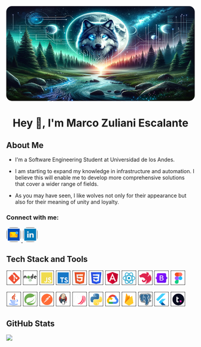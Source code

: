 <img alt="Night Coding" src="./assets/banner.png" style="border-radius: 15px;"/>

<h1 align="center">Hey 👋, I'm Marco Zuliani Escalante</h1>

<h2>About Me</h2>

- I'm a Software Engineering Student at Universidad de los Andes.

- I am starting to expand my knowledge in infrastructure and automation. I believe this will enable me to develop more comprehensive solutions that cover a wider range of fields.

- As you may have seen, I like wolves not only for their appearance but also for their meaning of unity and loyalty.

<h3>Connect with me:</h3>
<a href="mailto:m.zuliani@uniandes.edu.co"><img src="./assets/social/email.png" width="40" style="border-radius: 15px;" > </a> <a href="https://www.linkedin.com/in/marco-zuliani-escalante"><img src="./assets/social/linkedin.png" width="40" style="border-radius: 15px;"></a>

<h2>Tech Stack and Tools</h2>
<a href="https://www.git-scm.com/"><img src="./assets/tech-stack-tools/git.png" width="40"></a> <a href="https://nodejs.org/"><img src="./assets/tech-stack-tools/node.png" width="40"></a> <a href="https://www.w3schools.com/js/"><img src="./assets/tech-stack-tools/javascript.png" width="40"></a> <a href="https://www.w3schools.com/typescript/"><img src="./assets/tech-stack-tools/typescript.png" width="40"></a> <a href="https://www.w3schools.com/html/"><img src="./assets/tech-stack-tools/html.png" width="40"></a> <a href="https://www.w3schools.com/css/"><img src="./assets/tech-stack-tools/css.png" width="40"></a> <a href="https://angular.dev/"><img src="./assets/tech-stack-tools/angular.png" width="40"></a> <a href="https://es.react.dev/"><img src="./assets/tech-stack-tools/react.png" width="40"></a> <a href="https://nestjs.com/"><img src="./assets/tech-stack-tools/nest.png" width="40"></a> <a href="https://getbootstrap.com/"><img src="./assets/tech-stack-tools/bootstrap.png" width="40"></a> <a href="https://www.figma.com/"><img src="./assets/tech-stack-tools/figma.png" width="40"></a>

<a href="https://www.java.com/"><img src="./assets/tech-stack-tools/java.png" width="40"></a> <a href="https://spring.io/"><img src="./assets/tech-stack-tools/spring.png" width="40"></a> <a href="https://www.postman.com/"><img src="./assets/tech-stack-tools/postman.png" width="40"></a> <a href="https://www.jenkins.io/"><img src="./assets/tech-stack-tools/jenkins.png" width="40"></a> <a href="https://www.sonarsource.com/products/sonarqube/"><img src="./assets/tech-stack-tools/sonar.png" width="40"></a> <a href="https://www.python.org/"><img src="./assets/tech-stack-tools/python.png" width="40"></a> <a href="https://cloud.google.com/"><img src="./assets/tech-stack-tools/google-cloud.png" width="40"></a> <a href="https://firebase.google.com"><img src="./assets/tech-stack-tools/firebase.png" width="40"></a> <a href="https://www.postgresql.org/"><img src="./assets/tech-stack-tools/postgresql.png" width="40"></a> <a href="https://flutter.dev/"><img src="./assets/tech-stack-tools/flutter.png" width="40"></a> <a href="https://www.teamwork.com/"><img src="./assets/tech-stack-tools/teamwork.png" width="40"></a>

<h2>GitHub Stats</h2>

![](https://github-readme-stats.vercel.app/api/top-langs/?username=MarcoZulianiE&layout=donut&title_color=fff&icon_color=79ff97&text_color=fff&bg_color=151515)
